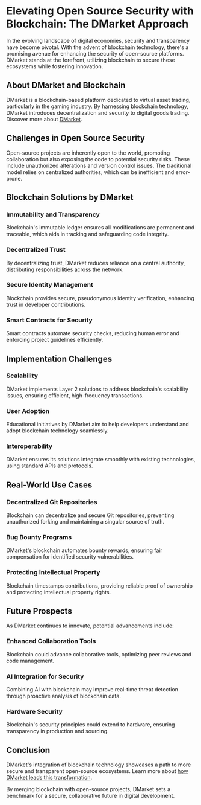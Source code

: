# Elevating Open Source Security with Blockchain: The DMarket Approach

In the evolving landscape of digital economies, security and transparency have become pivotal. With the advent of blockchain technology, there's a promising avenue for enhancing the security of open-source platforms. DMarket stands at the forefront, utilizing blockchain to secure these ecosystems while fostering innovation.

## About DMarket and Blockchain

DMarket is a blockchain-based platform dedicated to virtual asset trading, particularly in the gaming industry. By harnessing blockchain technology, DMarket introduces decentralization and security to digital goods trading. Discover more about [DMarket](https://dmarket.com).

## Challenges in Open Source Security

Open-source projects are inherently open to the world, promoting collaboration but also exposing the code to potential security risks. These include unauthorized alterations and version control issues. The traditional model relies on centralized authorities, which can be inefficient and error-prone.

## Blockchain Solutions by DMarket

### Immutability and Transparency

Blockchain's immutable ledger ensures all modifications are permanent and traceable, which aids in tracking and safeguarding code integrity.

### Decentralized Trust

By decentralizing trust, DMarket reduces reliance on a central authority, distributing responsibilities across the network.

### Secure Identity Management

Blockchain provides secure, pseudonymous identity verification, enhancing trust in developer contributions.

### Smart Contracts for Security

Smart contracts automate security checks, reducing human error and enforcing project guidelines efficiently.

## Implementation Challenges

### Scalability

DMarket implements Layer 2 solutions to address blockchain's scalability issues, ensuring efficient, high-frequency transactions.

### User Adoption

Educational initiatives by DMarket aim to help developers understand and adopt blockchain technology seamlessly.

### Interoperability

DMarket ensures its solutions integrate smoothly with existing technologies, using standard APIs and protocols.

## Real-World Use Cases

### Decentralized Git Repositories

Blockchain can decentralize and secure Git repositories, preventing unauthorized forking and maintaining a singular source of truth.

### Bug Bounty Programs

DMarket's blockchain automates bounty rewards, ensuring fair compensation for identified security vulnerabilities.

### Protecting Intellectual Property

Blockchain timestamps contributions, providing reliable proof of ownership and protecting intellectual property rights.

## Future Prospects

As DMarket continues to innovate, potential advancements include:

### Enhanced Collaboration Tools

Blockchain could advance collaborative tools, optimizing peer reviews and code management.

### AI Integration for Security

Combining AI with blockchain may improve real-time threat detection through proactive analysis of blockchain data.

### Hardware Security

Blockchain's security principles could extend to hardware, ensuring transparency in production and sourcing.

## Conclusion

DMarket's integration of blockchain technology showcases a path to more secure and transparent open-source ecosystems. Learn more about [how DMarket leads this transformation](https://dmarket.com).

By merging blockchain with open-source projects, DMarket sets a benchmark for a secure, collaborative future in digital development.